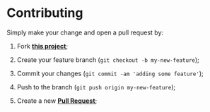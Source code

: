 Contributing
============

Simply make your change and open a pull request by:

1. Fork [**this project**][fork-url];
2. Create your feature branch (`git checkout -b my-new-feature`);
3. Commit your changes (`git commit -am 'adding some feature'`);
4. Push to the branch (`git push origin my-new-feature`);
5. Create a new [**Pull Request**][pr-url];

   [fork-url]: https://github.com/amalucelli/chef-cloudwatchlogs#fork-destination-box
   [pr-url]: https://github.com/amalucelli/chef-cloudwatchlogs/compare
